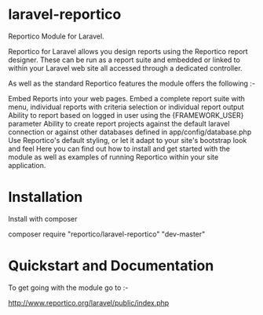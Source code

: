 laravel-reportico
=================

Reportico Module for Laravel.

Reportico for Laravel allows you design reports using the Reportico report designer. These can be run as a report suite and embedded or linked to within your Laravel web site all accessed through a dedicated controller.

As well as the standard Reportico features the module offers the following :-

Embed Reports into your web pages. Embed a complete report suite with menu, individual reports with criteria selection or individual report output
Ability to report based on logged in user using the {FRAMEWORK_USER} parameter
Ability to create report projects against the default laravel connection or against other databases defined in app/config/database.php
Use Reportico's default styling, or let it adapt to your site's bootstrap look and feel
Here you can find out how to install and get started with the module as well as examples of running Reportico within your site application.

Installation
============

Install with composer 

composer require "reportico/laravel-reportico"  "dev-master"

Quickstart and Documentation
============================

To get going with the module go to :-

http://www.reportico.org/laravel/public/index.php
